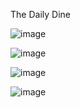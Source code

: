 The Daily Dine

![image](https://user-images.githubusercontent.com/87819719/130076043-680d0cf7-9bf4-417e-8512-4de90056c7e3.png)

![image](https://user-images.githubusercontent.com/87819719/130076446-91078854-23cc-4aa1-9a37-d3977c6d0603.png)

![image](https://user-images.githubusercontent.com/87819719/130076502-d5ed018c-92c2-4391-aea6-55c79ec916c3.png)

![image](https://user-images.githubusercontent.com/87819719/130076663-175cbec7-4622-4bda-b0a0-b841127f460b.png)
